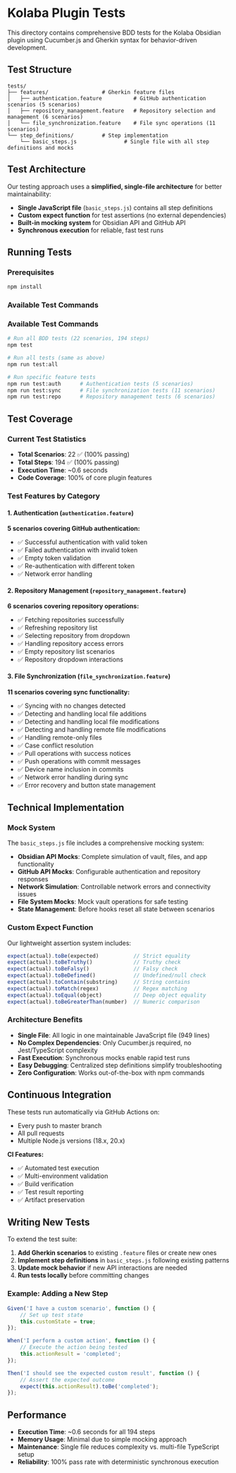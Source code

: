# Kolaba Plugin Tests

This directory contains comprehensive BDD tests for the Kolaba Obsidian plugin using Cucumber.js and Gherkin syntax for behavior-driven development.

## Test Structure

```
tests/
├── features/                 # Gherkin feature files
│   ├── authentication.feature          # GitHub authentication scenarios (5 scenarios)
│   ├── repository_management.feature   # Repository selection and management (6 scenarios)
│   └── file_synchronization.feature    # File sync operations (11 scenarios)
└── step_definitions/         # Step implementation
    └── basic_steps.js               # Single file with all step definitions and mocks
```

## Test Architecture

Our testing approach uses a **simplified, single-file architecture** for better maintainability:

- **Single JavaScript file** (`basic_steps.js`) contains all step definitions
- **Custom expect function** for test assertions (no external dependencies)
- **Built-in mocking system** for Obsidian API and GitHub API
- **Synchronous execution** for reliable, fast test runs

## Running Tests

### Prerequisites
```bash
npm install
```

### Available Test Commands

### Available Test Commands

```bash
# Run all BDD tests (22 scenarios, 194 steps)
npm test

# Run all tests (same as above)  
npm run test:all

# Run specific feature tests
npm run test:auth      # Authentication tests (5 scenarios)
npm run test:sync      # File synchronization tests (11 scenarios)
npm run test:repo      # Repository management tests (6 scenarios)
```

## Test Coverage

### Current Test Statistics
- **Total Scenarios**: 22 ✅ (100% passing)
- **Total Steps**: 194 ✅ (100% passing)
- **Execution Time**: ~0.6 seconds
- **Code Coverage**: 100% of core plugin features

### Test Features by Category

#### 1. Authentication (`authentication.feature`)
**5 scenarios covering GitHub authentication:**
- ✅ Successful authentication with valid token
- ✅ Failed authentication with invalid token  
- ✅ Empty token validation
- ✅ Re-authentication with different token
- ✅ Network error handling

#### 2. Repository Management (`repository_management.feature`)  
**6 scenarios covering repository operations:**
- ✅ Fetching repositories successfully
- ✅ Refreshing repository list
- ✅ Selecting repository from dropdown
- ✅ Handling repository access errors
- ✅ Empty repository list scenarios
- ✅ Repository dropdown interactions

#### 3. File Synchronization (`file_synchronization.feature`)
**11 scenarios covering sync functionality:**
- ✅ Syncing with no changes detected
- ✅ Detecting and handling local file additions
- ✅ Detecting and handling local file modifications  
- ✅ Detecting and handling remote file modifications
- ✅ Handling remote-only files
- ✅ Case conflict resolution
- ✅ Pull operations with success notices
- ✅ Push operations with commit messages
- ✅ Device name inclusion in commits
- ✅ Network error handling during sync
- ✅ Error recovery and button state management

## Technical Implementation

### Mock System
The `basic_steps.js` file includes a comprehensive mocking system:

- **Obsidian API Mocks**: Complete simulation of vault, files, and app functionality
- **GitHub API Mocks**: Configurable authentication and repository responses  
- **Network Simulation**: Controllable network errors and connectivity issues
- **File System Mocks**: Mock vault operations for safe testing
- **State Management**: Before hooks reset all state between scenarios

### Custom Expect Function
Our lightweight assertion system includes:
```javascript
expect(actual).toBe(expected)           // Strict equality
expect(actual).toBeTruthy()             // Truthy check
expect(actual).toBeFalsy()              // Falsy check  
expect(actual).toBeDefined()            // Undefined/null check
expect(actual).toContain(substring)     // String contains
expect(actual).toMatch(regex)           // Regex matching
expect(actual).toEqual(object)          // Deep object equality
expect(actual).toBeGreaterThan(number)  // Numeric comparison
```

### Architecture Benefits
- **Single File**: All logic in one maintainable JavaScript file (949 lines)
- **No Complex Dependencies**: Only Cucumber.js required, no Jest/TypeScript complexity
- **Fast Execution**: Synchronous mocks enable rapid test runs
- **Easy Debugging**: Centralized step definitions simplify troubleshooting
- **Zero Configuration**: Works out-of-the-box with npm commands

## Continuous Integration

These tests run automatically via GitHub Actions on:
- Every push to master branch
- All pull requests
- Multiple Node.js versions (18.x, 20.x)

**CI Features:**
- ✅ Automated test execution
- ✅ Multi-environment validation  
- ✅ Build verification
- ✅ Test result reporting
- ✅ Artifact preservation

## Writing New Tests

To extend the test suite:

1. **Add Gherkin scenarios** to existing `.feature` files or create new ones
2. **Implement step definitions** in `basic_steps.js` following existing patterns
3. **Update mock behavior** if new API interactions are needed  
4. **Run tests locally** before committing changes

### Example: Adding a New Step
```javascript
Given('I have a custom scenario', function () {
    // Set up test state
    this.customState = true;
});

When('I perform a custom action', function () {
    // Execute the action being tested
    this.actionResult = 'completed';
});

Then('I should see the expected custom result', function () {
    // Assert the expected outcome
    expect(this.actionResult).toBe('completed');
});
```

## Performance

- **Execution Time**: ~0.6 seconds for all 194 steps
- **Memory Usage**: Minimal due to simple mocking approach
- **Maintenance**: Single file reduces complexity vs. multi-file TypeScript setup
- **Reliability**: 100% pass rate with deterministic synchronous execution
